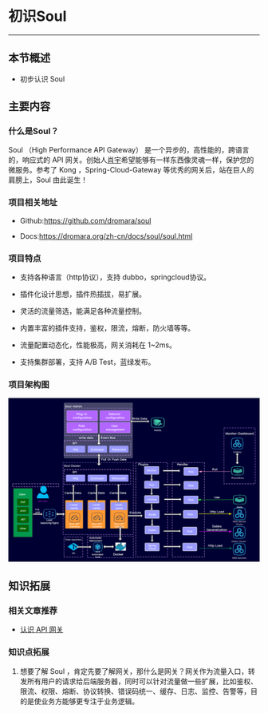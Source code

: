 # 初识Soul

------

## 本节概述

- 初步认识 Soul

## 主要内容

### 什么是Soul？

Soul （High Performance API Gateway） 是一个异步的，高性能的，跨语言的，响应式的 API 网关。创始人[肖宇](https://github.com/yu199195)希望能够有一样东西像灵魂一样，保护您的微服务。参考了 Kong ，Spring-Cloud-Gateway 等优秀的网关后，站在巨人的肩膀上，Soul 由此诞生！

### 项目相关地址

- Github:https://github.com/dromara/soul

- Docs:https://dromara.org/zh-cn/docs/soul/soul.html

### 项目特点

- 支持各种语言（http协议），支持 dubbo，springcloud协议。

- 插件化设计思想，插件热插拔，易扩展。

- 灵活的流量筛选，能满足各种流量控制。

- 内置丰富的插件支持，鉴权，限流，熔断，防火墙等等。

- 流量配置动态化，性能极高，网关消耗在 1~2ms。

- 支持集群部署，支持 A/B Test，蓝绿发布。

### 项目架构图

![img](picture/%E5%88%9D%E8%AF%86Soul/soul-framework-20210114190534918.png)

## 知识拓展

### 相关文章推荐

- [认识 API 网关](http://www.iocoder.cn/Fight/This-article-takes-you-through-the-API-gateway-from-entry-to-abandonment/?self)

### 知识点拓展

1. 想要了解 Soul ，肯定先要了解网关，那什么是网关？网关作为流量入口，转发所有用户的请求给后端服务器，同时可以针对流量做一些扩展，比如鉴权、限流、权限、熔断、协议转换、错误码统一、缓存、日志、监控、告警等，目的是使业务方能够更专注于业务逻辑。